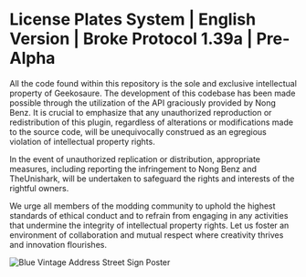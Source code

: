 # License Plates System | English Version | Broke Protocol 1.39a | Pre-Alpha

All the code found within this repository is the sole and exclusive intellectual property of Geekosaure. The development of this codebase has been made possible through the utilization of the API graciously provided by Nong Benz. It is crucial to emphasize that any unauthorized reproduction or redistribution of this plugin, regardless of alterations or modifications made to the source code, will be unequivocally construed as an egregious violation of intellectual property rights.

In the event of unauthorized replication or distribution, appropriate measures, including reporting the infringement to Nong Benz and TheUnishark, will be undertaken to safeguard the rights and interests of the rightful owners. 

We urge all members of the modding community to uphold the highest standards of ethical conduct and to refrain from engaging in any activities that undermine the integrity of intellectual property rights. Let us foster an environment of collaboration and mutual respect where creativity thrives and innovation flourishes.

![Blue Vintage Address Street Sign Poster](https://github.com/Geekosaure-Ben/License-Plates-System-English-Version-Broke-Protocol-1.39a/assets/148076141/e002d008-218a-44a7-8f34-a3a256dad277)
